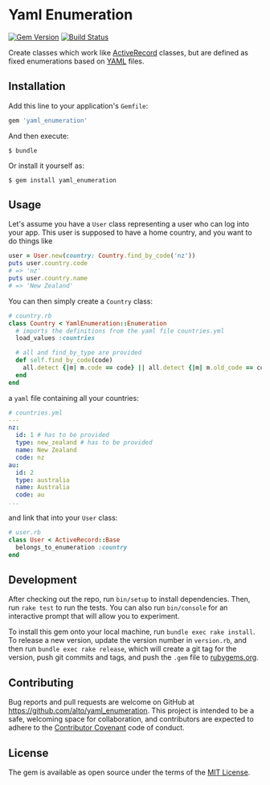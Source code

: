 # Yaml Enumeration

[![Gem Version](https://badge.fury.io/rb/yaml_enumeration.svg)](http://badge.fury.io/rb/yaml_enumeration)
[![Build Status](https://travis-ci.org/alto/yaml_enumeration.svg?branch=master)](https://travis-ci.org/alto/yaml_enumeration)

Create classes which work like
[ActiveRecord](http://guides.rubyonrails.org/active_record_basics.html)
classes, but are defined as fixed enumerations based on
[YAML](http://yaml.org)
files.

## Installation

Add this line to your application's `Gemfile`:

```ruby
gem 'yaml_enumeration'
```

And then execute:

    $ bundle

Or install it yourself as:

    $ gem install yaml_enumeration

## Usage

Let's assume you have a `User` class representing a user who can log into your app.
This user is supposed to have a home country, and you want to do things like

```ruby
user = User.new(country: Country.find_by_code('nz'))
puts user.country.code
# => 'nz'
puts user.country.name
# => 'New Zealand'
```

You can then simply create a `Country` class:

```ruby
# country.rb
class Country < YamlEnumeration::Enumeration
  # imports the definitions from the yaml file countries.yml
  load_values :countries

  # all and find_by_type are provided
  def self.find_by_code(code)
    all.detect {|m| m.code == code} || all.detect {|m| m.old_code == code}
  end
end
```

a `yaml` file containing all your countries:

```yaml
# countries.yml
---
nz:
  id: 1 # has to be provided
  type: new_zealand # has to be provided
  name: New Zealand
  code: nz
au:
  id: 2
  type: australia
  name: Australia
  code: au
...
```

and link that into your `User` class:

```ruby
# user.rb
class User < ActiveRecord::Base
  belongs_to_enumeration :country
end
```

## Development

After checking out the repo, run `bin/setup` to install dependencies. Then, run `rake test` to run the tests. You can also run `bin/console` for an interactive prompt that will allow you to experiment.

To install this gem onto your local machine, run `bundle exec rake install`. To release a new version, update the version number in `version.rb`, and then run `bundle exec rake release`, which will create a git tag for the version, push git commits and tags, and push the `.gem` file to [rubygems.org](https://rubygems.org).

## Contributing

Bug reports and pull requests are welcome on GitHub at https://github.com/alto/yaml_enumeration. This project is intended to be a safe, welcoming space for collaboration, and contributors are expected to adhere to the [Contributor Covenant](http://contributor-covenant.org) code of conduct.


## License

The gem is available as open source under the terms of the [MIT License](http://opensource.org/licenses/MIT).
